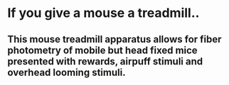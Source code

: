 # If you give a mouse a treadmill..

## This mouse treadmill apparatus allows for fiber photometry of mobile but head fixed mice presented with rewards, airpuff stimuli and overhead looming stimuli.  
